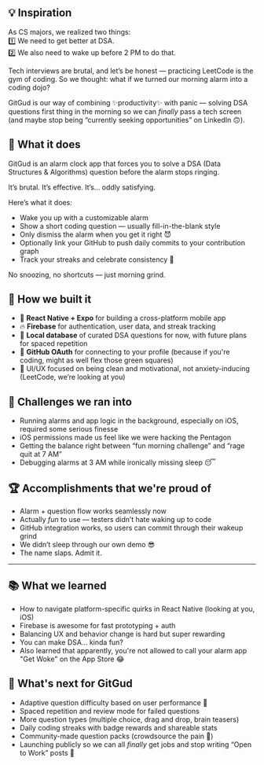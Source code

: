 ## 💡 Inspiration  
As CS majors, we realized two things:  
1️⃣ We need to get better at DSA.  
2️⃣ We also need to wake up before 2 PM to do that.  

Tech interviews are brutal, and let’s be honest — practicing LeetCode is the gym of coding. So we thought: what if we turned our morning alarm into a coding dojo?  

GitGud is our way of combining ✨productivity✨ with panic — solving DSA questions first thing in the morning so we can *finally* pass a tech screen (and maybe stop being “currently seeking opportunities” on LinkedIn 🙃).

## 🚨 What it does  
GitGud is an alarm clock app that forces you to solve a DSA (Data Structures & Algorithms) question before the alarm stops ringing.  

It’s brutal. It’s effective. It’s... oddly satisfying.  

Here’s what it does:  
- Wake you up with a customizable alarm  
- Show a short coding question — usually fill-in-the-blank style  
- Only dismiss the alarm when you get it right 😈  
- Optionally link your GitHub to push daily commits to your contribution graph  
- Track your streaks and celebrate consistency 🎉  

No snoozing, no shortcuts — just morning grind.

## 🔧 How we built it  
- 📱 **React Native + Expo** for building a cross-platform mobile app  
- 🔥 **Firebase** for authentication, user data, and streak tracking  
- 🧠 **Local database** of curated DSA questions for now, with future plans for spaced repetition  
- 🔐 **GitHub OAuth** for connecting to your profile (because if you're coding, might as well flex those green squares)  
- 🎨 UI/UX focused on being clean and motivational, not anxiety-inducing (LeetCode, we’re looking at you)  

## 🧩 Challenges we ran into  
- Running alarms and app logic in the background, especially on iOS, required some serious finesse  
- iOS permissions made us feel like we were hacking the Pentagon  
- Getting the balance right between “fun morning challenge” and “rage quit at 7 AM”  
- Debugging alarms at 3 AM while ironically missing sleep 😴

## 🏆 Accomplishments that we're proud of  
- Alarm + question flow works seamlessly now  
- Actually *fun* to use — testers didn’t hate waking up to code  
- GitHub integration works, so users can commit through their wakeup grind  
- We didn’t sleep through our own demo 😎  
- The name slaps. Admit it.  

---

## 📚 What we learned  
- How to navigate platform-specific quirks in React Native (looking at you, iOS)  
- Firebase is awesome for fast prototyping + auth  
- Balancing UX and behavior change is hard but super rewarding  
- You can make DSA... kinda fun?  
- Also learned that apparently, you're not allowed to call your alarm app "Get Woke" on the App Store 😂

## 🚀 What's next for GitGud  
- Adaptive question difficulty based on user performance 🧠  
- Spaced repetition and review mode for failed questions  
- More question types (multiple choice, drag and drop, brain teasers)  
- Daily coding streaks with badge rewards and shareable stats  
- Community-made question packs (crowdsource the pain 🫠)  
- Launching publicly so we can all *finally* get jobs and stop writing “Open to Work” posts 💼
